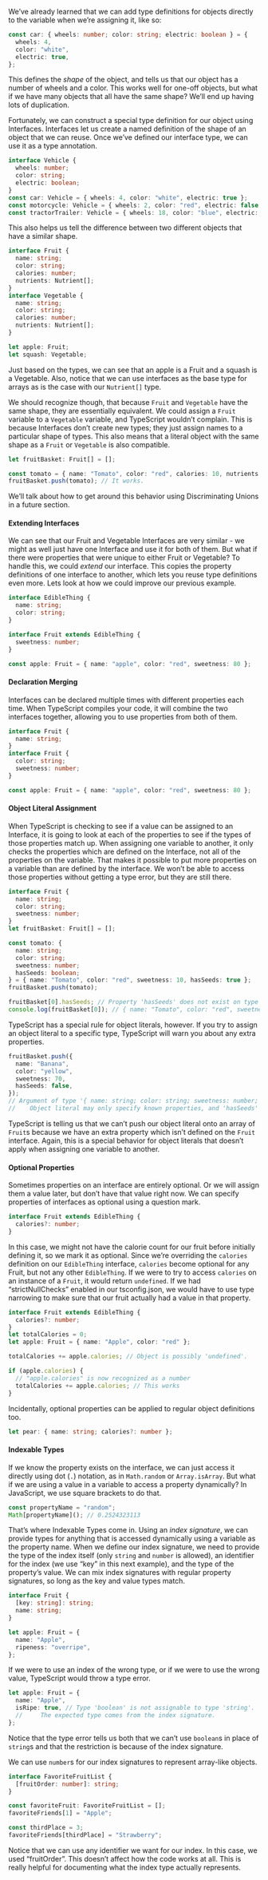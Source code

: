 We’ve already learned that we can add type definitions for objects directly to the variable when we’re assigning it, like so:

```ts
const car: { wheels: number; color: string; electric: boolean } = {
  wheels: 4,
  color: "white",
  electric: true,
};
```

This defines the *shape* of the object, and tells us that our object has a number of wheels and a color. This works well for one-off objects, but what if we have many objects that all have the same shape? We’ll end up having lots of duplication.

Fortunately, we can construct a special type definition for our object using Interfaces. Interfaces let us create a named definition of the shape of an object that we can reuse. Once we’ve defined our interface type, we can use it as a type annotation.

```ts
interface Vehicle {
  wheels: number;
  color: string;
  electric: boolean;
}
const car: Vehicle = { wheels: 4, color: "white", electric: true };
const motorcycle: Vehicle = { wheels: 2, color: "red", electric: false };
const tractorTrailer: Vehicle = { wheels: 18, color: "blue", electric: false };
```

This also helps us tell the difference between two different objects that have a similar shape.

```ts
interface Fruit {
  name: string;
  color: string;
  calories: number;
  nutrients: Nutrient[];
}
interface Vegetable {
  name: string;
  color: string;
  calories: number;
  nutrients: Nutrient[];
}

let apple: Fruit;
let squash: Vegetable;
```

Just based on the types, we can see that an apple is a Fruit and a squash is a Vegetable. Also, notice that we can use interfaces as the base type for arrays as is the case with our `Nutrient[]` type.

We should recognize though, that because `Fruit` and `Vegetable` have the same shape, they are essentially equivalent. We could assign a `Fruit` variable to a `Vegetable` variable, and TypeScript wouldn’t complain. This is because Interfaces don’t create new types; they just assign names to a particular shape of types. This also means that a literal object with the same shape as a `Fruit` or `Vegetable` is also compatible.

```ts
let fruitBasket: Fruit[] = [];

const tomato = { name: "Tomato", color: "red", calories: 10, nutrients: [] };
fruitBasket.push(tomato); // It works.
```

We’ll talk about how to get around this behavior using Discriminating Unions in a future section.

#### Extending Interfaces

We can see that our Fruit and Vegetable Interfaces are very similar - we might as well just have one Interface and use it for both of them. But what if there were properties that were unique to either Fruit or Vegetable? To handle this, we could *extend* our interface. This copies the property definitions of one interface to another, which lets you reuse type definitions even more. Lets look at how we could improve our previous example.

```ts
interface EdibleThing {
  name: string;
  color: string;
}

interface Fruit extends EdibleThing {
  sweetness: number;
}

const apple: Fruit = { name: "apple", color: "red", sweetness: 80 };
```

#### Declaration Merging

Interfaces can be declared multiple times with different properties each time. When TypeScript compiles your code, it will combine the two interfaces together, allowing you to use properties from both of them.

```ts
interface Fruit {
  name: string;
}
interface Fruit {
  color: string;
  sweetness: number;
}

const apple: Fruit = { name: "apple", color: "red", sweetness: 80 };
```

#### Object Literal Assignment

When TypeScript is checking to see if a value can be assigned to an Interface, it is going to look at each of the properties to see if the types of those properties match up. When assigning one variable to another, it only checks the properties which are defined on the Interface, not all of the properties on the variable. That makes it possible to put more properties on a variable than are defined by the interface. We won’t be able to access those properties without getting a type error, but they are still there.

```ts
interface Fruit {
  name: string;
  color: string;
  sweetness: number;
}
let fruitBasket: Fruit[] = [];

const tomato: {
  name: string;
  color: string;
  sweetness: number;
  hasSeeds: boolean;
} = { name: "Tomato", color: "red", sweetness: 10, hasSeeds: true };
fruitBasket.push(tomato);

fruitBasket[0].hasSeeds; // Property 'hasSeeds' does not exist on type 'Fruit'.
console.log(fruitBasket[0]); // { name: "Tomato", color: "red", sweetness: 10, hasSeeds: true }
```

TypeScript has a special rule for object literals, however. If you try to assign an object literal to a specific type, TypeScript will warn you about any extra properties.

```ts
fruitBasket.push({
  name: "Banana",
  color: "yellow",
  sweetness: 70,
  hasSeeds: false,
});
// Argument of type '{ name: string; color: string; sweetness: number; hasSeeds: boolean; }' is not assignable to parameter of type 'Fruit'.
//    Object literal may only specify known properties, and 'hasSeeds' does not exist in type 'Fruit'.
```

TypeScript is telling us that we can’t push our object literal onto an array of `Fruit`s because we have an extra property which isn’t defined on the `Fruit` interface. Again, this is a special behavior for object literals that doesn’t apply when assigning one variable to another.

#### Optional Properties

Sometimes properties on an interface are entirely optional. Or we will assign them a value later, but don’t have that value right now. We can specify properties of interfaces as optional using a question mark.

```ts
interface Fruit extends EdibleThing {
  calories?: number;
}
```

In this case, we might not have the calorie count for our fruit before initially defining it, so we mark it as optional. Since we’re overriding the `calories` definition on our `EdibleThing` interface, `calories` become optional for any Fruit, but not any other `EdibleThing`. If we were to try to access `calories` on an instance of a `Fruit`, it would return `undefined`. If we had “strictNullChecks” enabled in our tsconfig.json, we would have to use type narrowing to make sure that our fruit actually had a value in that property.

```ts
interface Fruit extends EdibleThing {
  calories?: number;
}
let totalCalories = 0;
let apple: Fruit = { name: "Apple", color: "red" };

totalCalories += apple.calories; // Object is possibly 'undefined'.

if (apple.calories) {
  // "apple.calories" is now recognized as a number
  totalCalories += apple.calories; // This works
}
```

Incidentally, optional properties can be applied to regular object definitions too.

```ts
let pear: { name: string; calories?: number };
```

#### Indexable Types

If we know the property exists on the interface, we can just access it directly using dot (`.`) notation, as in `Math.random` or `Array.isArray`. But what if we are using a value in a variable to access a property dynamically? In JavaScript, we use square brackets to do that.

```js
const propertyName = "random";
Math[propertyName](); // 0.2524323113
```

That’s where Indexable Types come in. Using an *index signature*, we can provide types for anything that is accessed dynamically using a variable as the property name. When we define our index signature, we need to provide the type of the index itself (only `string` and `number` is allowed), an identifier for the index (we use “key” in this next example), and the type of the property’s value. We can mix index signatures with regular property signatures, so long as the key and value types match.

```ts
interface Fruit {
  [key: string]: string;
  name: string;
}

let apple: Fruit = {
  name: "Apple",
  ripeness: "overripe",
};
```

If we were to use an index of the wrong type, or if we were to use the wrong value, TypeScript would throw a type error.

```ts
let apple: Fruit = {
  name: "Apple",
  isRipe: true, // Type 'boolean' is not assignable to type 'string'.
  //     The expected type comes from the index signature.
};
```

Notice that the type error tells us both that we can’t use `boolean`s in place of `string`s and that the restriction is because of the index signature.

We can use `number`s for our index signatures to represent array-like objects.

```ts
interface FavoriteFruitList {
  [fruitOrder: number]: string;
}

const favoriteFruit: FavoriteFruitList = [];
favoriteFriends[1] = "Apple";

const thirdPlace = 3;
favoriteFriends[thirdPlace] = "Strawberry";
```

Notice that we can use any identifier we want for our index. In this case, we used “fruitOrder”. This doesn’t affect how the code works at all. This is really helpful for documenting what the index type actually represents.